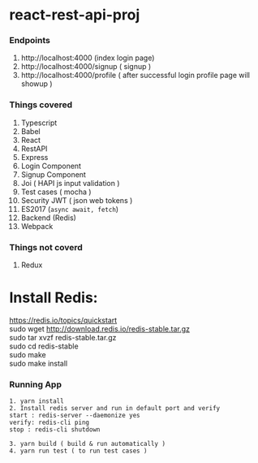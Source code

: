 # react-rest-api-proj

### Endpoints
1. http://localhost:4000 (index login page) 
3. http://localhost:4000/signup ( signup )
2. http://localhost:4000/profile ( after successful login profile page will showup )

### Things covered 
1. Typescript 
2. Babel 
3. React 
4. RestAPI 
5. Express 
6. Login Component
7. Signup Component 
8. Joi ( HAPI js input validation ) 
9. Test cases ( mocha ) 
10. Security JWT ( json web tokens ) 
11. ES2017 (`async await, fetch`) 
12. Backend (Redis) 
13. Webpack

### Things not coverd
1. Redux

Install Redis: 
==================
https://redis.io/topics/quickstart   
sudo wget http://download.redis.io/redis-stable.tar.gz   
sudo tar xvzf redis-stable.tar.gz  
sudo cd redis-stable  
sudo make  
sudo make install  


### Running App
```
1. yarn install
2. Install redis server and run in default port and verify
start : redis-server --daemonize yes
verify: redis-cli ping
stop : redis-cli shutdown

3. yarn build ( build & run automatically )
4. yarn run test ( to run test cases )

